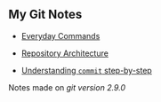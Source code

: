 ## My Git Notes

* [Everyday Commands](01-Everyday-Commands.md)

* [Repository Architecture](02-Repository-Architecture.md)

* [Understanding `commit` step-by-step](03-Understanding-Commit.md)

Notes made on *git version 2.9.0*
